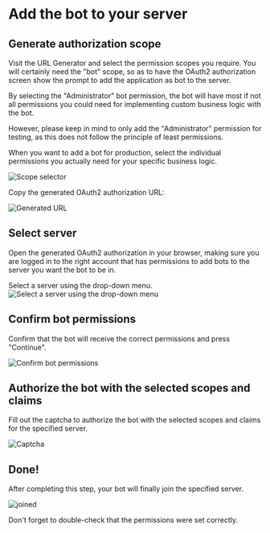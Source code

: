 # Add the bot to your server

## Generate authorization scope

Visit the URL Generator and select the permission scopes you require. You will certainly need the "bot" scope, so as to
have the OAuth2 authorization screen show the prompt to add the application as bot to the server.

By selecting the "Administrator" bot permission, the bot will have most if not all permissions you could need for
implementing custom business logic with the bot.

However, please keep in mind to only add the "Administrator" permission for testing, as this does not follow the
principle of least permissions.

When you want to add a bot for production, select the individual permissions you actually need for your specific
business logic.

![Scope selector](https://i.postimg.cc/5t8n0MBP/discord11.png)

Copy the generated OAuth2 authorization URL:

![Generated URL](https://i.postimg.cc/NMYb2PbQ/discord12.png)

## Select server

Open the generated OAuth2 authorization in your browser, making sure you are logged in to the right account that has
permissions to add bots to the server you want the bot to be in.

Select a server using the drop-down menu.
![Select a server using the drop-down menu](https://i.postimg.cc/QdG7MKf3/discord13.png)

## Confirm bot permissions

Confirm that the bot will receive the correct permissions and press "Continue".

![Confirm bot permissions](https://i.postimg.cc/bvdSC0J1/discord14.png)

## Authorize the bot with the selected scopes and claims

Fill out the captcha to authorize the bot with the selected scopes and claims for the specified server.

![Captcha](https://i.postimg.cc/1RDnj397/discord15.png)

## Done!

After completing this step, your bot will finally join the specified server.

![joined](https://i.postimg.cc/3xxkNj2z/discord16.png)

Don't forget to double-check that the permissions were set correctly.